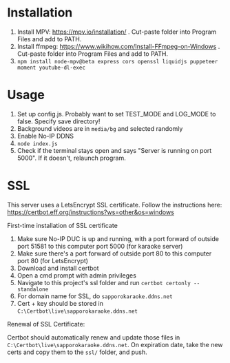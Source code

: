 # Installation

1. Install MPV: https://mpv.io/installation/ . Cut-paste folder into Program Files and add to PATH.
2. Install ffmpeg: https://www.wikihow.com/Install-FFmpeg-on-Windows . Cut-paste folder into Program Files and add to PATH.
3. `npm install node-mpv@beta express cors openssl liquidjs puppeteer moment youtube-dl-exec`

# Usage

1. Set up config.js. Probably want to set TEST_MODE and LOG_MODE to false. Specify save directory!
2. Background videos are in `media/bg` and selected randomly
2. Enable No-IP DDNS
3. `node index.js`
4. Check if the terminal stays open and says "Server is running on port 5000". If it doesn't, relaunch program.

# SSL
This server uses a LetsEncrypt SSL certificate. Follow the instructions here: https://certbot.eff.org/instructions?ws=other&os=windows

First-time installation of SSL certificate
1. Make sure No-IP DUC is up and running, with a port forward of outside port 51581 to this computer port 5000 (for karaoke server)
2. Make sure there's a port forward of outside port 80 to this computer port 80 (for LetsEncrypt)
1. Download and install certbot
2. Open a cmd prompt with admin privileges
3. Navigate to this project's ssl folder and run `certbot certonly --standalone`
4. For domain name for SSL, do `sapporokaraoke.ddns.net`
5. Cert + key should be stored in `C:\Certbot\live\sapporokaraoke.ddns.net`

Renewal of SSL Certificate:

Certbot should automatically renew and update those files in `C:\Certbot\live\sapporokaraoke.ddns.net`.
On expiration date, take the new certs and copy them to the `ssl/` folder, and push.